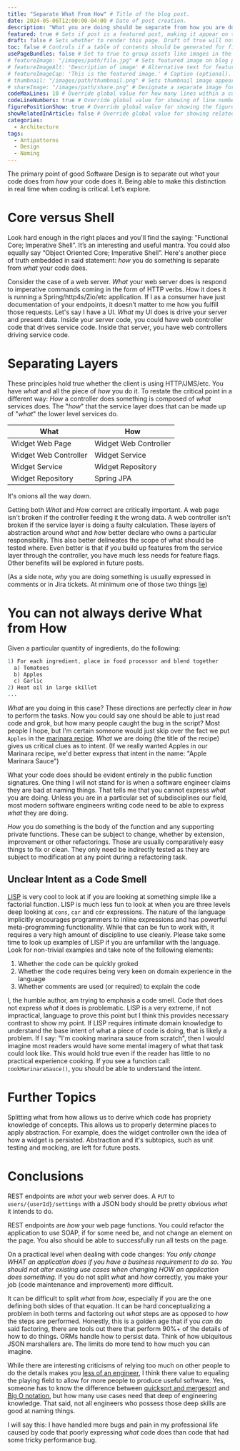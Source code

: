 ```yaml
---
title: "Separate What From How" # Title of the blog post.
date: 2024-05-06T12:00:00-04:00 # Date of post creation.
description: "What you are doing should be separate from how you are doing it." # Description used for search engine.
featured: true # Sets if post is a featured post, making it appear on the sidebar. A featured post won't be listed on the sidebar if it's the current page
draft: false # Sets whether to render this page. Draft of true will not be rendered.
toc: false # Controls if a table of contents should be generated for first-level links automatically.
usePageBundles: false # Set to true to group assets like images in the same folder as this post.
# featureImage: "/images/path/file.jpg" # Sets featured image on blog post.
# featureImageAlt: 'Description of image' # Alternative text for featured image.
# featureImageCap: 'This is the featured image.' # Caption (optional).
# thumbnail: "/images/path/thumbnail.png" # Sets thumbnail image appearing inside card on homepage.
# shareImage: "/images/path/share.png" # Designate a separate image for social media sharing.
codeMaxLines: 10 # Override global value for how many lines within a code block before auto-collapsing.
codeLineNumbers: true # Override global value for showing of line numbers within code block.
figurePositionShow: true # Override global value for showing the figure label.
showRelatedInArticle: false # Override global value for showing related posts in this series at the end of the content.
categories:
  - Architecture
tags:
  - Antipatterns
  - Design
  - Naming
---
```


The primary point of good Software Design is to separate out _what_ your code does from _how_ your code does it.  Being able to make this distinction in real time when coding is critical.  Let’s explore.

# Core versus Shell

Look hard enough in the right places and you'll find the saying: ”Functional Core; Imperative Shell”.  It’s an interesting and useful mantra.  You could also equally say “Object Oriented Core; Imperative Shell”.  Here's another piece of truth embedded in said statement: _how_ you do something is separate from _what_ your code does.

Consider the case of a web server.  _What_ your web server does is respond to imperative commands coming in the form of HTTP verbs.  _How_ it does it is running a Spring/http4s/Zio/etc application.  If I as a consumer have just documentation of your endpoints, it doesn’t matter to me how you fulfill those requests.  Let's say I have a UI.  _What_ my UI does is drive your server and present data.  Inside your server code, you could have web controller code that drives service code.  Inside that server, you have web controllers driving service code.

# Separating Layers

These principles hold true whether the client is using HTTP/JMS/etc.  You have _what_ and all the piece of _how_ you do it.  To restate the critical point in a different way: _How_ a controller does something is composed of _what_ services does.  The "_how_" that the service layer does that can be made up of "_what_" the lower level services do.

| What                  | How                   |
| --------------------- | --------------------- |
| Widget Web Page       | Widget Web Controller |
| Widget Web Controller | Widget Service        |
| Widget Service        | Widget Repository     |
| Widget Repository     | Spring JPA            |

It's onions all the way down.

Getting both _What_ and _How_ correct are critically important.  A web page isn't broken if the controller feeding it the wrong data.  A web controller isn't broken if the service layer is doing a faulty calculation.  These layers of abstraction around _what_ and _how_ better declare who owns a particular responsibility.  This also better delineates the scope of what should be tested where.  Even better is that if you build up features from the service layer through the controller, you have much less needs for feature flags.  Other benefits will be explored in future posts.

(As a side note, _why_ you are doing something is usually expressed in comments or in Jira tickets.  At minimum one of those two things [lie](https://www.reddit.com/r/ProgrammerHumor/comments/82zg9t/code_never_lies/))

# You can not always derive What from How

Given a particular quantity of ingredients, do the following:

``` java
1) For each ingredient, place in food processor and blend together
  a) Tomatoes
  b) Apples
  c) Garlic
2) Heat oil in large skillet
...
```

_What_ are you doing in this case?  These directions are perfectly clear in _how_ to perform the tasks.  Now you could say one should be able to just read code and grok, but how many people caught the bug in the script?  Most people I hope, but I'm certain someone would just skip over the fact we put `Apples` in the [marinara recipe](https://www.allrecipes.com/recipe/11966/best-marinara-sauce-yet/).  _What_ we are doing (the title of the recipe) gives us critical clues as to intent.  (If we really wanted Apples in our Marinara recipe, we'd better express that intent in the name: "Apple Marinara Sauce")

What your code does should be evident entirely in the public function signatures.  One thing I will not stand for is when a software engineer claims they are bad at naming things.  That tells me that you cannot express _what_ you are doing.  Unless you are in a particular set of subdisciplines our field, most modern software engineers writing code need to be able to express _what_ they are doing.

_How_ you do something is the body of the function and any supporting private functions.  These can be subject to change, whether by extension, improvement or other refactorings.  Those are usually comparatively easy things to fix or clean.  They only need be indirectly tested as they are subject to modification at any point during a refactoring task.

## Unclear Intent as a Code Smell

[LISP](https://en.wikipedia.org/wiki/Lisp_(programming_language)) is very cool to look at if you are looking at something simple like a factorial function.  LISP is much less fun to look at when you are three levels deep looking at `cons`, `car` and `cdr` expressions.  The nature of the language implicitly encourages programmers to inline expressions and has powerful meta-programming functionality.  While that can be fun to work with, it requires a very high amount of discipline to use cleanly.  Please take some time to look up examples of LISP if you are unfamiliar with the language.  Look for non-trivial examples and take note of the following elements:
1) Whether the code can be quickly groked
1) Whether the code requires being very keen on domain experience in the language
1) Whether comments are used (or required) to explain the code

I, the humble author, am trying to emphasis a code smell.  Code that does not express _what_ it does is problematic.  LISP is a very extreme, if not impractical, language to prove this point but I think this provides necessary contrast to show my point.  If LISP requires intimate domain knowledge to understand the base intent of what a piece of code is doing, that is likely a problem.  If I say: "I'm cooking marinara sauce from scratch", then I would imagine most readers would have some mental imagery of what that task could look like.  This would hold true even if the reader has little to no practical experience cooking.  If you see a function call: `cookMarinaraSauce()`, you should be able to understand the intent.

# Further Topics

Splitting what from how allows us to derive which code has propriety knowledge of concepts.  This allows us to properly determine places to apply abstraction.  For example, does the widget controller own the idea of how a widget is persisted.  Abstraction and it's subtopics, such as unit testing and mocking, are left for future posts.

# Conclusions

REST endpoints are _what_ your web server does.  A `PUT` to `users/{userId}/settings` with a JSON body should be pretty obvious _what_ it intends to do.

REST endpoints are _how_ your web page functions.  You could refactor the application to use SOAP, if for some need be, and not change an element on the page.  You also should be able to successfully run all tests on the page.

On a practical level when dealing with code changes: _You only change WHAT an application does if you have a business requirement to do so.  You should not alter existing use cases when changing HOW an application does something._  If you do not split _what_ and _how_ correctly, you make your job (code maintenance and improvement) more difficult.

It can be difficult to split _what_ from _how_, especially if you are the one defining both sides of that equation.  It can be hard conceptualizing a problem in both terms and factoring out _what_ steps are as opposed to _how_ the steps are performed.  Honestly, this is a golden age that if you _can_ do said factoring, there are tools out there that perform 90%+ of the details of how to do things.  ORMs handle how to persist data.  Think of how ubiquitous JSON marshallers are.  The limits do more tend to how much you can imagine.

While there are interesting criticisms of relying too much on other people to do the details makes you [less of an engineer](https://medium.com/@ajouamymiloud/the-difference-between-an-engineer-and-a-frameworker-992474ea46d1), I think there value to equaling the playing field to allow for more people to produce useful software.  Yes, someone has to know the difference between [quicksort and mergesort](https://stackoverflow.com/questions/680541/quick-sort-vs-merge-sort) and [Big O notation](https://en.wikipedia.org/wiki/Big_O_notation), but how many use cases need that deep of engineering knowledge.  That said, not all engineers who possess those deep skills are good at naming things.

I will say this: I have handled more bugs and pain in my professional life caused by code that poorly expressing _what_ code does than code that had some tricky performance bug.
